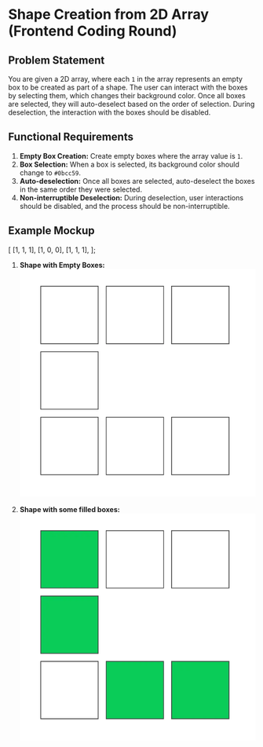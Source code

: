 # Shape Creation from 2D Array (Frontend Coding Round)

## Problem Statement

You are given a 2D array, where each `1` in the array represents an empty box to be created as part of a shape. The user can interact with the boxes by selecting them, which changes their background color. Once all boxes are selected, they will auto-deselect based on the order of selection. During deselection, the interaction with the boxes should be disabled.

## Functional Requirements

1. **Empty Box Creation:** Create empty boxes where the array value is `1`.
2. **Box Selection:** When a box is selected, its background color should change to `#0bcc59`.
3. **Auto-deselection:** Once all boxes are selected, auto-deselect the boxes in the same order they were selected.
4. **Non-interruptible Deselection:** During deselection, user interactions should be disabled, and the process should be non-interruptible.

## Example Mockup

[
[1, 1, 1],
[1, 0, 0],
[1, 1, 1],
];

1. **Shape with Empty Boxes:**<br>
   ![alt text](image.png)

2. **Shape with some filled boxes:**<br>
   ![alt text](image-1.png)
